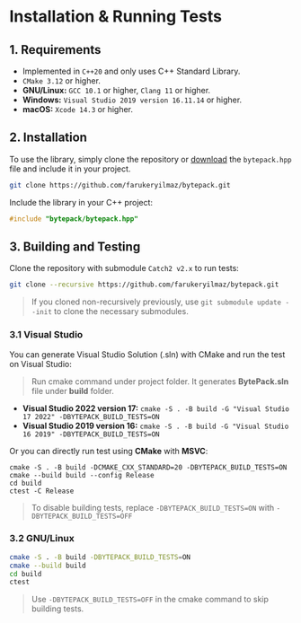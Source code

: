 # Installation & Running Tests
## 1. Requirements
- Implemented in `C++20` and only uses C++ Standard Library.
- `CMake 3.12` or higher.
- **GNU/Linux:** `GCC 10.1` or higher, `Clang 11` or higher.
- **Windows:** `Visual Studio 2019 version 16.11.14` or higher.
- **macOS:** `Xcode 14.3` or higher.

## 2. Installation
To use the library, simply clone the repository or [download](../include/bytepack/bytepack.hpp) the `bytepack.hpp` file and include it in your project.
```bash
git clone https://github.com/farukeryilmaz/bytepack.git
```
Include the library in your C++ project:
```cpp
#include "bytepack/bytepack.hpp"
```

## 3. Building and Testing
Clone the repository with submodule `Catch2 v2.x` to run tests:
```bash
git clone --recursive https://github.com/farukeryilmaz/bytepack.git
```
> If you cloned non-recursively previously, use `git submodule update --init` to clone the necessary submodules.

### 3.1 Visual Studio
You can generate Visual Studio Solution (.sln) with CMake and run the test on Visual Studio:
> Run cmake command under project folder. It generates **BytePack.sln** file under **build** folder.
- **Visual Studio 2022 version 17:** `cmake -S . -B build -G "Visual Studio 17 2022" -DBYTEPACK_BUILD_TESTS=ON`
- **Visual Studio 2019 version 16:** `cmake -S . -B build -G "Visual Studio 16 2019" -DBYTEPACK_BUILD_TESTS=ON`

Or you can directly run test using **CMake** with **MSVC**:
```console
cmake -S . -B build -DCMAKE_CXX_STANDARD=20 -DBYTEPACK_BUILD_TESTS=ON
cmake --build build --config Release
cd build
ctest -C Release
```
> To disable building tests, replace `-DBYTEPACK_BUILD_TESTS=ON` with `-DBYTEPACK_BUILD_TESTS=OFF`
### 3.2 GNU/Linux
```bash
cmake -S . -B build -DBYTEPACK_BUILD_TESTS=ON
cmake --build build
cd build
ctest
```
> Use `-DBYTEPACK_BUILD_TESTS=OFF` in the cmake command to skip building tests.